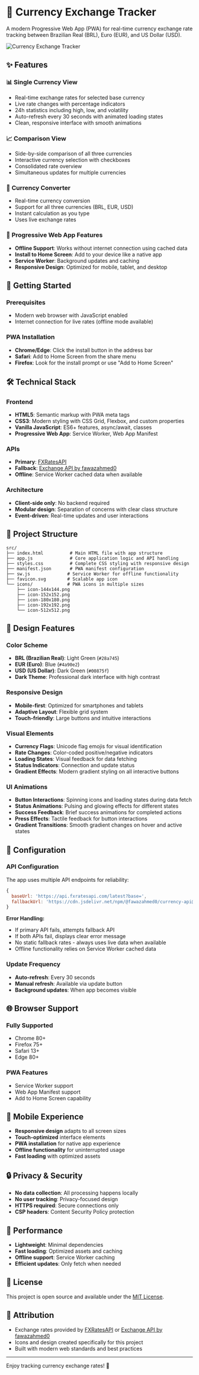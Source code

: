 # 💱 Currency Exchange Tracker

A modern Progressive Web App (PWA) for real-time currency exchange rate tracking between Brazilian Real (BRL), Euro (EUR), and US Dollar (USD).

![Currency Exchange Tracker](src/icons/icon-192x192.png)

## ✨ Features

### 📊 **Single Currency View**

- Real-time exchange rates for selected base currency
- Live rate changes with percentage indicators
- 24h statistics including high, low, and volatility
- Auto-refresh every 30 seconds with animated loading states
- Clean, responsive interface with smooth animations

### 📈 **Comparison View**

- Side-by-side comparison of all three currencies
- Interactive currency selection with checkboxes
- Consolidated rate overview
- Simultaneous updates for multiple currencies

### 💱 **Currency Converter**

- Real-time currency conversion
- Support for all three currencies (BRL, EUR, USD)
- Instant calculation as you type
- Uses live exchange rates

### 🔄 **Progressive Web App Features**

- **Offline Support**: Works without internet connection using cached data
- **Install to Home Screen**: Add to your device like a native app
- **Service Worker**: Background updates and caching
- **Responsive Design**: Optimized for mobile, tablet, and desktop

## 🚀 Getting Started

### Prerequisites

- Modern web browser with JavaScript enabled
- Internet connection for live rates (offline mode available)

### PWA Installation

- **Chrome/Edge**: Click the install button in the address bar
- **Safari**: Add to Home Screen from the share menu
- **Firefox**: Look for the install prompt or use "Add to Home Screen"

## 🛠️ Technical Stack

### Frontend

- **HTML5**: Semantic markup with PWA meta tags
- **CSS3**: Modern styling with CSS Grid, Flexbox, and custom properties
- **Vanilla JavaScript**: ES6+ features, async/await, classes
- **Progressive Web App**: Service Worker, Web App Manifest

### APIs

- **Primary**: [FXRatesAPI](https://fxratesapi.com)
- **Fallback**: [Exchange API by fawazahmed0](https://github.com/fawazahmed0/exchange-api)
- **Offline**: Service Worker cached data when available

### Architecture

- **Client-side only**: No backend required
- **Modular design**: Separation of concerns with clear class structure
- **Event-driven**: Real-time updates and user interactions

## 📁 Project Structure

```text
src/
├── index.html          # Main HTML file with app structure
├── app.js              # Core application logic and API handling
├── styles.css          # Complete CSS styling with responsive design
├── manifest.json       # PWA manifest configuration
├── sw.js              # Service Worker for offline functionality
├── favicon.svg        # Scalable app icon
└── icons/             # PWA icons in multiple sizes
    ├── icon-144x144.png
    ├── icon-152x152.png
    ├── icon-180x180.png
    ├── icon-192x192.png
    └── icon-512x512.png
```

## 🎨 Design Features

### Color Scheme

- **BRL (Brazilian Real)**: Light Green (`#28a745`)
- **EUR (Euro)**: Blue (`#4a90e2`)
- **USD (US Dollar)**: Dark Green (`#00875f`)
- **Dark Theme**: Professional dark interface with high contrast

### Responsive Design

- **Mobile-first**: Optimized for smartphones and tablets
- **Adaptive Layout**: Flexible grid system
- **Touch-friendly**: Large buttons and intuitive interactions

### Visual Elements

- **Currency Flags**: Unicode flag emojis for visual identification
- **Rate Changes**: Color-coded positive/negative indicators
- **Loading States**: Visual feedback for data fetching
- **Status Indicators**: Connection and update status
- **Gradient Effects**: Modern gradient styling on all interactive buttons

### UI Animations

- **Button Interactions**: Spinning icons and loading states during data fetch
- **Status Animations**: Pulsing and glowing effects for different states
- **Success Feedback**: Brief success animations for completed actions
- **Press Effects**: Tactile feedback for button interactions
- **Gradient Transitions**: Smooth gradient changes on hover and active states

## 🔧 Configuration

### API Configuration

The app uses multiple API endpoints for reliability:

```javascript
{
  baseUrl: 'https://api.fxratesapi.com/latest?base=',
  fallbackUrl: 'https://cdn.jsdelivr.net/npm/@fawazahmed0/currency-api@latest/v1/currencies/'
}
```

**Error Handling:**

- If primary API fails, attempts fallback API
- If both APIs fail, displays clear error message
- No static fallback rates - always uses live data when available
- Offline functionality relies on Service Worker cached data

### Update Frequency

- **Auto-refresh**: Every 30 seconds
- **Manual refresh**: Available via update button
- **Background updates**: When app becomes visible

## 🌐 Browser Support

### Fully Supported

- Chrome 80+
- Firefox 75+
- Safari 13+
- Edge 80+

### PWA Features

- Service Worker support
- Web App Manifest support
- Add to Home Screen capability

## 📱 Mobile Experience

- **Responsive design** adapts to all screen sizes
- **Touch-optimized** interface elements
- **PWA installation** for native app experience
- **Offline functionality** for uninterrupted usage
- **Fast loading** with optimized assets

## 🔒 Privacy & Security

- **No data collection**: All processing happens locally
- **No user tracking**: Privacy-focused design
- **HTTPS required**: Secure connections only
- **CSP headers**: Content Security Policy protection

## 🚀 Performance

- **Lightweight**: Minimal dependencies
- **Fast loading**: Optimized assets and caching
- **Offline support**: Service Worker caching
- **Efficient updates**: Only fetch when needed

## 📄 License

This project is open source and available under the [MIT License](LICENSE).

## 🔗 Attribution

- Exchange rates provided by [FXRatesAPI](https://fxratesapi.com) or [Exchange API by fawazahmed0](https://github.com/fawazahmed0/exchange-api)
- Icons and design created specifically for this project
- Built with modern web standards and best practices

---

Enjoy tracking currency exchange rates! 💱

